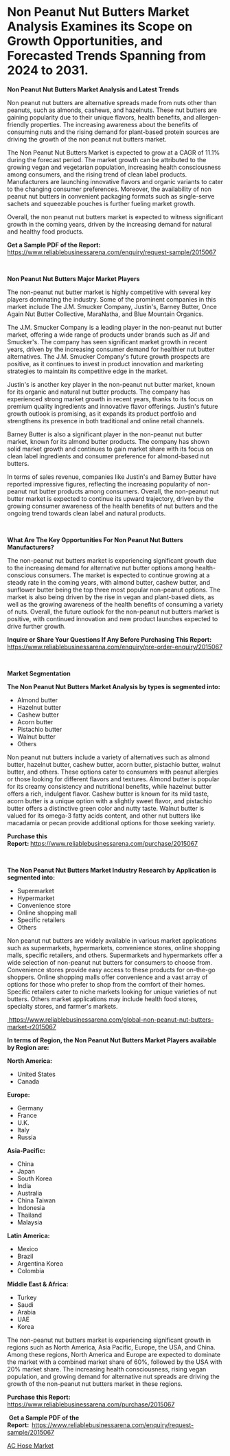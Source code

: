 <p><h1>Non Peanut Nut Butters Market Analysis Examines its Scope on Growth Opportunities, and Forecasted Trends Spanning from 2024 to 2031.</h1></p><p><strong>Non Peanut Nut Butters Market Analysis and Latest Trends</strong></p>
<p><p>Non peanut nut butters are alternative spreads made from nuts other than peanuts, such as almonds, cashews, and hazelnuts. These nut butters are gaining popularity due to their unique flavors, health benefits, and allergen-friendly properties. The increasing awareness about the benefits of consuming nuts and the rising demand for plant-based protein sources are driving the growth of the non peanut nut butters market.</p><p>The Non Peanut Nut Butters Market is expected to grow at a CAGR of 11.1% during the forecast period. The market growth can be attributed to the growing vegan and vegetarian population, increasing health consciousness among consumers, and the rising trend of clean label products. Manufacturers are launching innovative flavors and organic variants to cater to the changing consumer preferences. Moreover, the availability of non peanut nut butters in convenient packaging formats such as single-serve sachets and squeezable pouches is further fueling market growth.</p><p>Overall, the non peanut nut butters market is expected to witness significant growth in the coming years, driven by the increasing demand for natural and healthy food products.</p></p>
<p><strong>Get a Sample PDF of the Report:&nbsp;</strong> <a href="https://www.reliablebusinessarena.com/enquiry/request-sample/2015067">https://www.reliablebusinessarena.com/enquiry/request-sample/2015067</a></p>
<p>&nbsp;</p>
<p><strong>Non Peanut Nut Butters Major Market Players</strong></p>
<p><p>The non-peanut nut butter market is highly competitive with several key players dominating the industry. Some of the prominent companies in this market include The J.M. Smucker Company, Justin's, Barney Butter, Once Again Nut Butter Collective, MaraNatha, and Blue Mountain Organics.</p><p>The J.M. Smucker Company is a leading player in the non-peanut nut butter market, offering a wide range of products under brands such as Jif and Smucker's. The company has seen significant market growth in recent years, driven by the increasing consumer demand for healthier nut butter alternatives. The J.M. Smucker Company's future growth prospects are positive, as it continues to invest in product innovation and marketing strategies to maintain its competitive edge in the market.</p><p>Justin's is another key player in the non-peanut nut butter market, known for its organic and natural nut butter products. The company has experienced strong market growth in recent years, thanks to its focus on premium quality ingredients and innovative flavor offerings. Justin's future growth outlook is promising, as it expands its product portfolio and strengthens its presence in both traditional and online retail channels.</p><p>Barney Butter is also a significant player in the non-peanut nut butter market, known for its almond butter products. The company has shown solid market growth and continues to gain market share with its focus on clean label ingredients and consumer preference for almond-based nut butters.</p><p>In terms of sales revenue, companies like Justin's and Barney Butter have reported impressive figures, reflecting the increasing popularity of non-peanut nut butter products among consumers. Overall, the non-peanut nut butter market is expected to continue its upward trajectory, driven by the growing consumer awareness of the health benefits of nut butters and the ongoing trend towards clean label and natural products.</p></p>
<p>&nbsp;</p>
<p><strong>What Are The Key Opportunities For Non Peanut Nut Butters Manufacturers?</strong></p>
<p><p>The non-peanut nut butters market is experiencing significant growth due to the increasing demand for alternative nut butter options among health-conscious consumers. The market is expected to continue growing at a steady rate in the coming years, with almond butter, cashew butter, and sunflower butter being the top three most popular non-peanut options. The market is also being driven by the rise in vegan and plant-based diets, as well as the growing awareness of the health benefits of consuming a variety of nuts. Overall, the future outlook for the non-peanut nut butters market is positive, with continued innovation and new product launches expected to drive further growth.</p></p>
<p><strong>Inquire or Share Your Questions If Any Before Purchasing This Report:</strong> <a href="https://www.reliablebusinessarena.com/enquiry/pre-order-enquiry/2015067">https://www.reliablebusinessarena.com/enquiry/pre-order-enquiry/2015067</a></p>
<p>&nbsp;</p>
<p><strong>Market Segmentation</strong></p>
<p><strong>The Non Peanut Nut Butters Market Analysis by types is segmented into:</strong></p>
<p><ul><li>Almond butter</li><li>Hazelnut butter</li><li>Cashew butter</li><li>Acorn butter</li><li>Pistachio butter</li><li>Walnut butter</li><li>Others</li></ul></p>
<p><p>Non peanut nut butters include a variety of alternatives such as almond butter, hazelnut butter, cashew butter, acorn butter, pistachio butter, walnut butter, and others. These options cater to consumers with peanut allergies or those looking for different flavors and textures. Almond butter is popular for its creamy consistency and nutritional benefits, while hazelnut butter offers a rich, indulgent flavor. Cashew butter is known for its mild taste, acorn butter is a unique option with a slightly sweet flavor, and pistachio butter offers a distinctive green color and nutty taste. Walnut butter is valued for its omega-3 fatty acids content, and other nut butters like macadamia or pecan provide additional options for those seeking variety.</p></p>
<p><strong>Purchase this Report:&nbsp;</strong><a href="https://www.reliablebusinessarena.com/purchase/2015067">https://www.reliablebusinessarena.com/purchase/2015067</a></p>
<p>&nbsp;</p>
<p><strong>The Non Peanut Nut Butters Market Industry Research by Application is segmented into:</strong></p>
<p><ul><li>Supermarket</li><li>Hypermarket</li><li>Convenience store</li><li>Online shopping mall</li><li>Specific retailers</li><li>Others</li></ul></p>
<p><p>Non peanut nut butters are widely available in various market applications such as supermarkets, hypermarkets, convenience stores, online shopping malls, specific retailers, and others. Supermarkets and hypermarkets offer a wide selection of non-peanut nut butters for consumers to choose from. Convenience stores provide easy access to these products for on-the-go shoppers. Online shopping malls offer convenience and a vast array of options for those who prefer to shop from the comfort of their homes. Specific retailers cater to niche markets looking for unique varieties of nut butters. Others market applications may include health food stores, specialty stores, and farmer's markets.</p></p>
<p><a href="https://www.reliablebusinessarena.com/global-non-peanut-nut-butters-market-r2015067">&nbsp;https://www.reliablebusinessarena.com/global-non-peanut-nut-butters-market-r2015067</a></p>
<p><strong>In terms of Region, the Non Peanut Nut Butters Market Players available by Region are:</strong></p>
<p>
    <p> <strong> North America: </strong>
        <ul>
            <li>United States</li>
            <li>Canada</li>
        </ul>
        </p> 
    <p> <strong> Europe: </strong>
        <ul>
            <li>Germany</li>
            <li>France</li>
            <li>U.K.</li>
            <li>Italy</li>
            <li>Russia</li>
        </ul>
        </p> 
    <p> <strong> Asia-Pacific: </strong>
        <ul>
            <li>China</li>
            <li>Japan</li>
            <li>South Korea</li>
            <li>India</li>
            <li>Australia</li>
            <li>China Taiwan</li>
            <li>Indonesia</li>
            <li>Thailand</li>
            <li>Malaysia</li>
        </ul>
        </p> 
    <p> <strong> Latin America: </strong>
        <ul>
            <li>Mexico</li>
            <li>Brazil</li>
            <li>Argentina Korea</li>
            <li>Colombia</li>
        </ul>
        </p> 
    <p> <strong> Middle East & Africa: </strong>
        <ul>
            <li>Turkey</li>
            <li>Saudi</li>
            <li>Arabia</li>
            <li>UAE</li>
            <li>Korea</li>
        </ul>
    </p>
    </p>
<p><p>The non-peanut nut butters market is experiencing significant growth in regions such as North America, Asia Pacific, Europe, the USA, and China. Among these regions, North America and Europe are expected to dominate the market with a combined market share of 60%, followed by the USA with 20% market share. The increasing health consciousness, rising vegan population, and growing demand for alternative nut spreads are driving the growth of the non-peanut nut butters market in these regions.</p></p>
<p><strong>Purchase this Report: </strong><a href="https://www.reliablebusinessarena.com/purchase/2015067">https://www.reliablebusinessarena.com/purchase/2015067</a></p>
<p>&nbsp;<strong>Get a Sample PDF of the Report:&nbsp;&nbsp;</strong><a href="https://www.reliablebusinessarena.com/enquiry/request-sample/2015067">https://www.reliablebusinessarena.com/enquiry/request-sample/2015067</a></p>
<p><strong></strong></p>
<p><p><a href="https://view.publitas.com/reportprime-1/insights-into-ac-hose-market-share-and-competitive-landscape-for-period-from-2024-to-2031/">AC Hose Market</a></p></p>